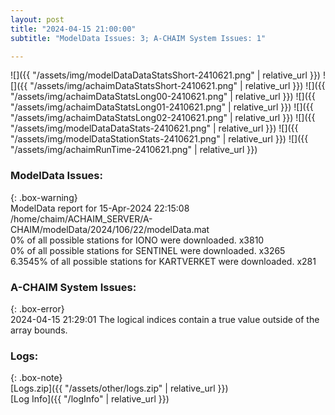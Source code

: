 ```yaml
---
layout: post
title: "2024-04-15 21:00:00"
subtitle: "ModelData Issues: 3; A-CHAIM System Issues: 1"

---
```


![]({{ "/assets/img/modelDataDataStatsShort-2410621.png" | relative_url }})
![]({{ "/assets/img/achaimDataStatsShort-2410621.png" | relative_url }})
![]({{ "/assets/img/achaimDataStatsLong00-2410621.png" | relative_url }})
![]({{ "/assets/img/achaimDataStatsLong01-2410621.png" | relative_url }})
![]({{ "/assets/img/achaimDataStatsLong02-2410621.png" | relative_url }})
![]({{ "/assets/img/modelDataDataStats-2410621.png" | relative_url }})
![]({{ "/assets/img/modelDataStationStats-2410621.png" | relative_url }})
![]({{ "/assets/img/achaimRunTime-2410621.png" | relative_url }})


### ModelData Issues:  
  
{: .box-warning}  
 ModelData report for 15-Apr-2024 22:15:08   
 /home/chaim/ACHAIM_SERVER/A-CHAIM/modelData/2024/106/22/modelData.mat   
 0% of all possible stations for IONO were downloaded. x3810   
 0% of all possible stations for SENTINEL were downloaded. x3265   
 6.3545% of all possible stations for KARTVERKET were downloaded. x281   
  
### A-CHAIM System Issues:  
  
{: .box-error}  
2024-04-15 21:29:01 The logical indices contain a true value outside of the array bounds.  

### Logs:  
  
{: .box-note}  
[Logs.zip]({{ "/assets/other/logs.zip" | relative_url }})  
[Log Info]({{ "/logInfo" | relative_url }})  
